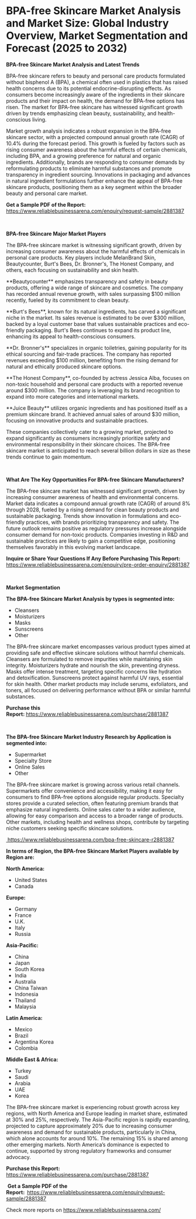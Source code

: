 <p><h1>BPA-free Skincare Market Analysis and Market Size: Global Industry Overview, Market Segmentation and Forecast (2025 to 2032)</h1></p><p><strong>BPA-free Skincare Market Analysis and Latest Trends</strong></p>
<p><p>BPA-free skincare refers to beauty and personal care products formulated without bisphenol A (BPA), a chemical often used in plastics that has raised health concerns due to its potential endocrine-disrupting effects. As consumers become increasingly aware of the ingredients in their skincare products and their impact on health, the demand for BPA-free options has risen. The market for BPA-free skincare has witnessed significant growth driven by trends emphasizing clean beauty, sustainability, and health-conscious living.</p><p>Market growth analysis indicates a robust expansion in the BPA-free skincare sector, with a projected compound annual growth rate (CAGR) of 10.4% during the forecast period. This growth is fueled by factors such as rising consumer awareness about the harmful effects of certain chemicals, including BPA, and a growing preference for natural and organic ingredients. Additionally, brands are responding to consumer demands by reformulating products to eliminate harmful substances and promote transparency in ingredient sourcing. Innovations in packaging and advances in natural ingredient formulations further enhance the appeal of BPA-free skincare products, positioning them as a key segment within the broader beauty and personal care market.</p></p>
<p><strong>Get a Sample PDF of the Report:&nbsp;</strong> <a href="https://www.reliablebusinessarena.com/enquiry/request-sample/2881387?utm_campaign=3010&utm_medium=2&utm_source=Github&utm_content=ia&utm_term=12032025&utm_id=bpa-free-skincare">https://www.reliablebusinessarena.com/enquiry/request-sample/2881387</a></p>
<p>&nbsp;</p>
<p><strong>BPA-free Skincare Major Market Players</strong></p>
<p><p>The BPA-free skincare market is witnessing significant growth, driven by increasing consumer awareness about the harmful effects of chemicals in personal care products. Key players include MelanBrand Skin, Beautycounter, Burt's Bees, Dr. Bronner's, The Honest Company, and others, each focusing on sustainability and skin health.</p><p>**Beautycounter** emphasizes transparency and safety in beauty products, offering a wide range of skincare and cosmetics. The company has recorded annual revenue growth, with sales surpassing $100 million recently, fueled by its commitment to clean beauty.</p><p>**Burt's Bees**, known for its natural ingredients, has carved a significant niche in the market. Its sales revenue is estimated to be over $300 million, backed by a loyal customer base that values sustainable practices and eco-friendly packaging. Burt's Bees continues to expand its product line, enhancing its appeal to health-conscious consumers.</p><p>**Dr. Bronner's** specializes in organic toiletries, gaining popularity for its ethical sourcing and fair-trade practices. The company has reported revenues exceeding $100 million, benefiting from the rising demand for natural and ethically produced skincare options.</p><p>**The Honest Company**, co-founded by actress Jessica Alba, focuses on non-toxic household and personal care products with a reported revenue around $300 million. The company is leveraging its brand recognition to expand into more categories and international markets.</p><p>**Juice Beauty** utilizes organic ingredients and has positioned itself as a premium skincare brand. It achieved annual sales of around $30 million, focusing on innovative products and sustainable practices.</p><p>These companies collectively cater to a growing market, projected to expand significantly as consumers increasingly prioritize safety and environmental responsibility in their skincare choices. The BPA-free skincare market is anticipated to reach several billion dollars in size as these trends continue to gain momentum.</p></p>
<p>&nbsp;</p>
<p><strong>What Are The Key Opportunities For BPA-free Skincare Manufacturers?</strong></p>
<p><p>The BPA-free skincare market has witnessed significant growth, driven by increasing consumer awareness of health and environmental concerns. Market data indicates a compound annual growth rate (CAGR) of around 8% through 2028, fueled by a rising demand for clean beauty products and sustainable packaging. Trends show innovation in formulations and eco-friendly practices, with brands prioritizing transparency and safety. The future outlook remains positive as regulatory pressures increase alongside consumer demand for non-toxic products. Companies investing in R&D and sustainable practices are likely to gain a competitive edge, positioning themselves favorably in this evolving market landscape.</p></p>
<p><strong>Inquire or Share Your Questions If Any Before Purchasing This Report:</strong> <a href="https://www.reliablebusinessarena.com/enquiry/pre-order-enquiry/2881387?utm_campaign=3010&utm_medium=2&utm_source=Github&utm_content=ia&utm_term=12032025&utm_id=bpa-free-skincare">https://www.reliablebusinessarena.com/enquiry/pre-order-enquiry/2881387</a></p>
<p>&nbsp;</p>
<p><strong>Market Segmentation</strong></p>
<p><strong>The BPA-free Skincare Market Analysis by types is segmented into:</strong></p>
<p><ul><li>Cleansers</li><li>Moisturizers</li><li>Masks</li><li>Sunscreens</li><li>Other</li></ul></p>
<p><p>The BPA-free skincare market encompasses various product types aimed at providing safe and effective skincare solutions without harmful chemicals. Cleansers are formulated to remove impurities while maintaining skin integrity. Moisturizers hydrate and nourish the skin, preventing dryness. Masks offer intense treatment, targeting specific concerns like hydration and detoxification. Sunscreens protect against harmful UV rays, essential for skin health. Other market products may include serums, exfoliators, and toners, all focused on delivering performance without BPA or similar harmful substances.</p></p>
<p><strong>Purchase this Report:&nbsp;</strong><a href="https://www.reliablebusinessarena.com/purchase/2881387?utm_campaign=3010&utm_medium=2&utm_source=Github&utm_content=ia&utm_term=12032025&utm_id=bpa-free-skincare">https://www.reliablebusinessarena.com/purchase/2881387</a></p>
<p>&nbsp;</p>
<p><strong>The BPA-free Skincare Market Industry Research by Application is segmented into:</strong></p>
<p><ul><li>Supermarket</li><li>Specialty Store</li><li>Online Sales</li><li>Other</li></ul></p>
<p><p>The BPA-free skincare market is growing across various retail channels. Supermarkets offer convenience and accessibility, making it easy for consumers to find BPA-free options alongside regular products. Specialty stores provide a curated selection, often featuring premium brands that emphasize natural ingredients. Online sales cater to a wider audience, allowing for easy comparison and access to a broader range of products. Other markets, including health and wellness shops, contribute by targeting niche customers seeking specific skincare solutions.</p></p>
<p><a href="https://www.reliablebusinessarena.com/bpa-free-skincare-r2881387?utm_campaign=3010&utm_medium=2&utm_source=Github&utm_content=ia&utm_term=12032025&utm_id=bpa-free-skincare">&nbsp;https://www.reliablebusinessarena.com/bpa-free-skincare-r2881387</a></p>
<p><strong>In terms of Region, the BPA-free Skincare Market Players available by Region are:</strong></p>
<p>
    <p> <strong> North America: </strong>
        <ul>
            <li>United States</li>
            <li>Canada</li>
        </ul>
        </p> 
    <p> <strong> Europe: </strong>
        <ul>
            <li>Germany</li>
            <li>France</li>
            <li>U.K.</li>
            <li>Italy</li>
            <li>Russia</li>
        </ul>
        </p> 
    <p> <strong> Asia-Pacific: </strong>
        <ul>
            <li>China</li>
            <li>Japan</li>
            <li>South Korea</li>
            <li>India</li>
            <li>Australia</li>
            <li>China Taiwan</li>
            <li>Indonesia</li>
            <li>Thailand</li>
            <li>Malaysia</li>
        </ul>
        </p> 
    <p> <strong> Latin America: </strong>
        <ul>
            <li>Mexico</li>
            <li>Brazil</li>
            <li>Argentina Korea</li>
            <li>Colombia</li>
        </ul>
        </p> 
    <p> <strong> Middle East & Africa: </strong>
        <ul>
            <li>Turkey</li>
            <li>Saudi</li>
            <li>Arabia</li>
            <li>UAE</li>
            <li>Korea</li>
        </ul>
    </p>
    </p>
<p><p>The BPA-free skincare market is experiencing robust growth across key regions, with North America and Europe leading in market share, estimated at 30% and 25%, respectively. The Asia-Pacific region is rapidly expanding, projected to capture approximately 20% due to increasing consumer awareness and demand for sustainable products, particularly in China, which alone accounts for around 10%. The remaining 15% is shared among other emerging markets. North America’s dominance is expected to continue, supported by strong regulatory frameworks and consumer advocacy.</p></p>
<p><strong>Purchase this Report: </strong><a href="https://www.reliablebusinessarena.com/purchase/2881387?utm_campaign=3010&utm_medium=2&utm_source=Github&utm_content=ia&utm_term=12032025&utm_id=bpa-free-skincare">https://www.reliablebusinessarena.com/purchase/2881387</a></p>
<p>&nbsp;<strong>Get a Sample PDF of the Report:&nbsp;&nbsp;</strong><a href="https://www.reliablebusinessarena.com/enquiry/request-sample/2881387?utm_campaign=3010&utm_medium=2&utm_source=Github&utm_content=ia&utm_term=12032025&utm_id=bpa-free-skincare">https://www.reliablebusinessarena.com/enquiry/request-sample/2881387</a></p>
<p><strong></strong></p>
<p>Check more reports on <a href="https://www.reliablebusinessarena.com/?utm_campaign=3010&utm_medium=2&utm_source=Github&utm_content=ia&utm_term=12032025&utm_id=bpa-free-skincare">https://www.reliablebusinessarena.com/</a></p>